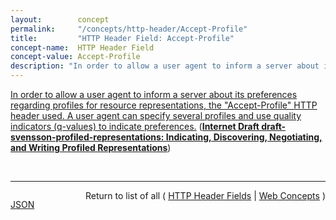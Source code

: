```yaml
---
layout:        concept
permalink:     "/concepts/http-header/Accept-Profile"
title:         "HTTP Header Field: Accept-Profile"
concept-name:  HTTP Header Field
concept-value: Accept-Profile
description: "In order to allow a user agent to inform a server about its preferences regarding profiles for resource representations, the \"Accept-Profile\" HTTP header used. A user agent can specify several profiles and use quality indicators (q-values) to indicate preferences."
---
```


[In order to allow a user agent to inform a server about its preferences regarding profiles for resource representations, the "Accept-Profile" HTTP header used. A user agent can specify several profiles and use quality indicators (q-values) to indicate preferences.](https://datatracker.ietf.org/doc/html/draft-svensson-profiled-representations#section-4 "Read documentation for HTTP Header Field &#34;Accept-Profile&#34;") (**[Internet Draft draft-svensson-profiled-representations: Indicating, Discovering, Negotiating, and Writing Profiled Representations](/specs/IETF/I-D/draft-svensson-profiled-representations "This document details approaches for enriching HTTP interactions with information pertaining to the profiles to which resource representations conform. It surveys approaches that were recently introduced to indicate the profile of a resource representation, and to make representations that conform to a profile discoverable. It introduces a generally applicable approach to negotiate for a resource representation that conforms to a profile preferred by a user agent. That approach leverages the existing content negotiation mechanism but applies it to the profile dimension to which it was previously not applied. The document also shows how a server can convey which profiled representations it is able to accept from a user agent.")**)

<br/>
<hr/>

<p style="float : left"><a href="./Accept-Profile.json" title="JSON representing this particular Web Concept value">JSON</a></p>
<p style="text-align: right">Return to list of all ( <a href="../http-header/">HTTP Header Fields</a> | <a href="../">Web Concepts</a> )</p>
